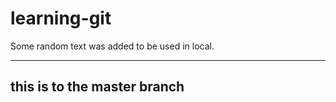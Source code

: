 # learning-git

Some random text was added to be used in local.

---

## this is to the master branch

